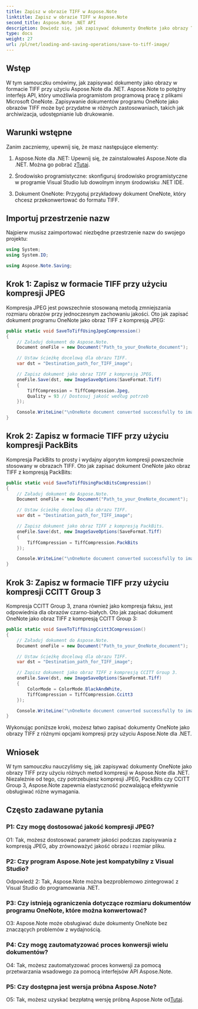 ```yaml
---
title: Zapisz w obrazie TIFF w Aspose.Note
linktitle: Zapisz w obrazie TIFF w Aspose.Note
second_title: Aspose.Note .NET API
description: Dowiedz się, jak zapisywać dokumenty OneNote jako obrazy TIFF przy użyciu różnych metod kompresji przy użyciu Aspose.Note dla .NET.
type: docs
weight: 27
url: /pl/net/loading-and-saving-operations/save-to-tiff-image/
---
```

## Wstęp

W tym samouczku omówimy, jak zapisywać dokumenty jako obrazy w formacie TIFF przy użyciu Aspose.Note dla .NET. Aspose.Note to potężny interfejs API, który umożliwia programistom programową pracę z plikami Microsoft OneNote. Zapisywanie dokumentów programu OneNote jako obrazów TIFF może być przydatne w różnych zastosowaniach, takich jak archiwizacja, udostępnianie lub drukowanie.

## Warunki wstępne

Zanim zaczniemy, upewnij się, że masz następujące elementy:

1.  Aspose.Note dla .NET: Upewnij się, że zainstalowałeś Aspose.Note dla .NET. Można go pobrać z[Tutaj](https://releases.aspose.com/note/net/).

2. Środowisko programistyczne: skonfiguruj środowisko programistyczne w programie Visual Studio lub dowolnym innym środowisku .NET IDE.

3. Dokument OneNote: Przygotuj przykładowy dokument OneNote, który chcesz przekonwertować do formatu TIFF.

## Importuj przestrzenie nazw

Najpierw musisz zaimportować niezbędne przestrzenie nazw do swojego projektu:

```csharp
using System;
using System.IO;

using Aspose.Note.Saving;

```

## Krok 1: Zapisz w formacie TIFF przy użyciu kompresji JPEG

Kompresja JPEG jest powszechnie stosowaną metodą zmniejszania rozmiaru obrazów przy jednoczesnym zachowaniu jakości. Oto jak zapisać dokument programu OneNote jako obraz TIFF z kompresją JPEG:

```csharp
public static void SaveToTiffUsingJpegCompression()
{
    // Załaduj dokument do Aspose.Note.
    Document oneFile = new Document("Path_to_your_OneNote_document");

    // Ustaw ścieżkę docelową dla obrazu TIFF.
    var dst = "Destination_path_for_TIFF_image";

    // Zapisz dokument jako obraz TIFF z kompresją JPEG.
    oneFile.Save(dst, new ImageSaveOptions(SaveFormat.Tiff)
    {
        TiffCompression = TiffCompression.Jpeg,
        Quality = 93 // Dostosuj jakość według potrzeb
    });

    Console.WriteLine("\nOneNote document converted successfully to image in TIFF format using JPEG compression.\nFile saved at " + dst);
}
```

## Krok 2: Zapisz w formacie TIFF przy użyciu kompresji PackBits

Kompresja PackBits to prosty i wydajny algorytm kompresji powszechnie stosowany w obrazach TIFF. Oto jak zapisać dokument OneNote jako obraz TIFF z kompresją PackBits:

```csharp
public static void SaveToTiffUsingPackBitsCompression()
{
    // Załaduj dokument do Aspose.Note.
    Document oneFile = new Document("Path_to_your_OneNote_document");

    // Ustaw ścieżkę docelową dla obrazu TIFF.
    var dst = "Destination_path_for_TIFF_image";

    // Zapisz dokument jako obraz TIFF z kompresją PackBits.
    oneFile.Save(dst, new ImageSaveOptions(SaveFormat.Tiff)
    {
        TiffCompression = TiffCompression.PackBits
    });

    Console.WriteLine("\nOneNote document converted successfully to image in TIFF format using PackBits compression.\nFile saved at " + dst);
}
```

## Krok 3: Zapisz w formacie TIFF przy użyciu kompresji CCITT Group 3

Kompresja CCITT Group 3, znana również jako kompresja faksu, jest odpowiednia dla obrazów czarno-białych. Oto jak zapisać dokument OneNote jako obraz TIFF z kompresją CCITT Group 3:

```csharp
public static void SaveToTiffUsingCcitt3Compression()
{
    // Załaduj dokument do Aspose.Note.
    Document oneFile = new Document("Path_to_your_OneNote_document");

    // Ustaw ścieżkę docelową dla obrazu TIFF.
    var dst = "Destination_path_for_TIFF_image";

    // Zapisz dokument jako obraz TIFF z kompresją CCITT Group 3.
    oneFile.Save(dst, new ImageSaveOptions(SaveFormat.Tiff)
    {
        ColorMode = ColorMode.BlackAndWhite,
        TiffCompression = TiffCompression.Ccitt3
    });

    Console.WriteLine("\nOneNote document converted successfully to image in TIFF format using CCITT Group 3 fax compression.\nFile saved at " + dst);
}
```

Wykonując poniższe kroki, możesz łatwo zapisać dokumenty OneNote jako obrazy TIFF z różnymi opcjami kompresji przy użyciu Aspose.Note dla .NET.

## Wniosek

W tym samouczku nauczyliśmy się, jak zapisywać dokumenty OneNote jako obrazy TIFF przy użyciu różnych metod kompresji w Aspose.Note dla .NET. Niezależnie od tego, czy potrzebujesz kompresji JPEG, PackBits czy CCITT Group 3, Aspose.Note zapewnia elastyczność pozwalającą efektywnie obsługiwać różne wymagania.

## Często zadawane pytania

### P1: Czy mogę dostosować jakość kompresji JPEG?

O1: Tak, możesz dostosować parametr jakości podczas zapisywania z kompresją JPEG, aby zrównoważyć jakość obrazu i rozmiar pliku.

### P2: Czy program Aspose.Note jest kompatybilny z Visual Studio?

Odpowiedź 2: Tak, Aspose.Note można bezproblemowo zintegrować z Visual Studio do programowania .NET.

### P3: Czy istnieją ograniczenia dotyczące rozmiaru dokumentów programu OneNote, które można konwertować?

O3: Aspose.Note może obsługiwać duże dokumenty OneNote bez znaczących problemów z wydajnością.

### P4: Czy mogę zautomatyzować proces konwersji wielu dokumentów?

O4: Tak, możesz zautomatyzować proces konwersji za pomocą przetwarzania wsadowego za pomocą interfejsów API Aspose.Note.

### P5: Czy dostępna jest wersja próbna Aspose.Note?

 O5: Tak, możesz uzyskać bezpłatną wersję próbną Aspose.Note od[Tutaj](https://releases.aspose.com/).